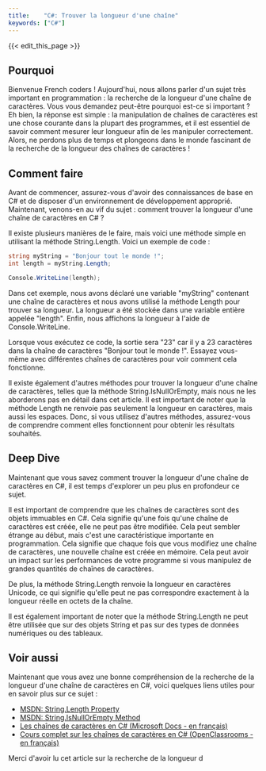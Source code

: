 ```yaml
---
title:    "C#: Trouver la longueur d'une chaîne"
keywords: ["C#"]
---
```


{{< edit_this_page >}}

## Pourquoi

Bienvenue French coders ! Aujourd'hui, nous allons parler d'un sujet très important en programmation : la recherche de la longueur d'une chaîne de caractères. Vous vous demandez peut-être pourquoi est-ce si important ? Eh bien, la réponse est simple : la manipulation de chaînes de caractères est une chose courante dans la plupart des programmes, et il est essentiel de savoir comment mesurer leur longueur afin de les manipuler correctement. Alors, ne perdons plus de temps et plongeons dans le monde fascinant de la recherche de la longueur des chaînes de caractères !

## Comment faire

Avant de commencer, assurez-vous d'avoir des connaissances de base en C# et de disposer d'un environnement de développement approprié. Maintenant, venons-en au vif du sujet : comment trouver la longueur d'une chaîne de caractères en C# ?

Il existe plusieurs manières de le faire, mais voici une méthode simple en utilisant la méthode String.Length. Voici un exemple de code :

```C#
string myString = "Bonjour tout le monde !";
int length = myString.Length;

Console.WriteLine(length);
```

Dans cet exemple, nous avons déclaré une variable "myString" contenant une chaîne de caractères et nous avons utilisé la méthode Length pour trouver sa longueur. La longueur a été stockée dans une variable entière appelée "length". Enfin, nous affichons la longueur à l'aide de Console.WriteLine.

Lorsque vous exécutez ce code, la sortie sera "23" car il y a 23 caractères dans la chaîne de caractères "Bonjour tout le monde !". Essayez vous-même avec différentes chaînes de caractères pour voir comment cela fonctionne.

Il existe également d'autres méthodes pour trouver la longueur d'une chaîne de caractères, telles que la méthode String.IsNullOrEmpty, mais nous ne les aborderons pas en détail dans cet article. Il est important de noter que la méthode Length ne renvoie pas seulement la longueur en caractères, mais aussi les espaces. Donc, si vous utilisez d'autres méthodes, assurez-vous de comprendre comment elles fonctionnent pour obtenir les résultats souhaités.

## Deep Dive

Maintenant que vous savez comment trouver la longueur d'une chaîne de caractères en C#, il est temps d'explorer un peu plus en profondeur ce sujet.

Il est important de comprendre que les chaînes de caractères sont des objets immuables en C#. Cela signifie qu'une fois qu'une chaîne de caractères est créée, elle ne peut pas être modifiée. Cela peut sembler étrange au début, mais c'est une caractéristique importante en programmation. Cela signifie que chaque fois que vous modifiez une chaîne de caractères, une nouvelle chaîne est créée en mémoire. Cela peut avoir un impact sur les performances de votre programme si vous manipulez de grandes quantités de chaînes de caractères.

De plus, la méthode String.Length renvoie la longueur en caractères Unicode, ce qui signifie qu'elle peut ne pas correspondre exactement à la longueur réelle en octets de la chaîne.

Il est également important de noter que la méthode String.Length ne peut être utilisée que sur des objets String et pas sur des types de données numériques ou des tableaux.

## Voir aussi

Maintenant que vous avez une bonne compréhension de la recherche de la longueur d'une chaîne de caractères en C#, voici quelques liens utiles pour en savoir plus sur ce sujet :

- [MSDN: String.Length Property](https://docs.microsoft.com/en-us/dotnet/api/system.string.length?view=netframework-4.8)
- [MSDN: String.IsNullOrEmpty Method](https://docs.microsoft.com/en-us/dotnet/api/system.string.isnullorempty?view=netframework-4.8)
- [Les chaînes de caractères en C# (Microsoft Docs - en français)](https://docs.microsoft.com/fr-fr/dotnet/csharp/programming-guide/strings/)
- [Cours complet sur les chaînes de caractères en C# (OpenClassrooms - en français)](https://openclassrooms.com/fr/courses/4517036-programmez-en-oriente-objet-avec-c/4525156-maitrisez-les-strings)

Merci d'avoir lu cet article sur la recherche de la longueur d